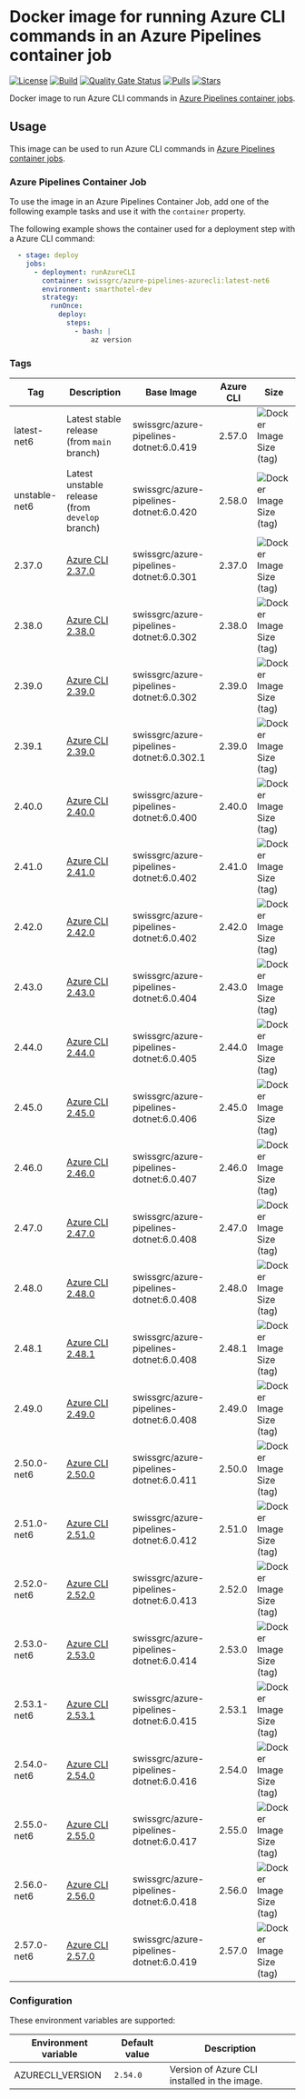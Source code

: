 # Docker image for running Azure CLI commands in an Azure Pipelines container job

<!-- markdownlint-disable MD013 -->
[![License](https://img.shields.io/badge/license-MIT-blue.svg?style=flat-square)](https://github.com/swissgrc/docker-azure-pipelines-azurecli-net6/blob/main/LICENSE) [![Build](https://img.shields.io/github/actions/workflow/status/swissgrc/docker-azure-pipelines-azurecli-net6/publish.yml?branch=develop&style=flat-square)](https://github.com/swissgrc/docker-azure-pipelines-azurecli-net6/actions/workflows/publish.yml) [![Quality Gate Status](https://sonarcloud.io/api/project_badges/measure?project=swissgrc_docker-azure-pipelines-azurecli-net6&metric=alert_status)](https://sonarcloud.io/summary/new_code?id=swissgrc_docker-azure-pipelines-azurecli-net6) [![Pulls](https://img.shields.io/docker/pulls/swissgrc/azure-pipelines-azurecli.svg?style=flat-square)](https://hub.docker.com/r/swissgrc/azure-pipelines-azurecli) [![Stars](https://img.shields.io/docker/stars/swissgrc/azure-pipelines-azurecli.svg?style=flat-square)](https://hub.docker.com/r/swissgrc/azure-pipelines-azurecli)
<!-- markdownlint-restore -->

Docker image to run Azure CLI commands in [Azure Pipelines container jobs].

## Usage

This image can be used to run Azure CLI commands in [Azure Pipelines container jobs].

### Azure Pipelines Container Job

To use the image in an Azure Pipelines Container Job, add one of the following example tasks and use it with the `container` property.

The following example shows the container used for a deployment step with a Azure CLI command:

```yaml
  - stage: deploy
    jobs:
      - deployment: runAzureCLI
        container: swissgrc/azure-pipelines-azurecli:latest-net6
        environment: smarthotel-dev
        strategy:
          runOnce:
            deploy:
              steps:
                - bash: |
                    az version
```

### Tags

| Tag           | Description                                                                                               | Base Image                                | Azure CLI | Size                                                                                                                                   |
|---------------|-----------------------------------------------------------------------------------------------------------|-------------------------------------------|-----------|----------------------------------------------------------------------------------------------------------------------------------------|
| latest-net6   | Latest stable release (from `main` branch)                                                                | swissgrc/azure-pipelines-dotnet:6.0.419   | 2.57.0    | ![Docker Image Size (tag)](https://img.shields.io/docker/image-size/swissgrc/azure-pipelines-azurecli/latest-net6?style=flat-square)   |
| unstable-net6 | Latest unstable release (from `develop` branch)                                                           | swissgrc/azure-pipelines-dotnet:6.0.420   | 2.58.0    | ![Docker Image Size (tag)](https://img.shields.io/docker/image-size/swissgrc/azure-pipelines-azurecli/unstable-net6?style=flat-square) |
| 2.37.0        | [Azure CLI 2.37.0](https://docs.microsoft.com/en-us/cli/azure/release-notes-azure-cli#may-24-2022)        | swissgrc/azure-pipelines-dotnet:6.0.301   | 2.37.0    | ![Docker Image Size (tag)](https://img.shields.io/docker/image-size/swissgrc/azure-pipelines-azurecli/2.37.0?style=flat-square)        |
| 2.38.0        | [Azure CLI 2.38.0](https://docs.microsoft.com/en-us/cli/azure/release-notes-azure-cli#july-05-2022)       | swissgrc/azure-pipelines-dotnet:6.0.302   | 2.38.0    | ![Docker Image Size (tag)](https://img.shields.io/docker/image-size/swissgrc/azure-pipelines-azurecli/2.38.0?style=flat-square)        |
| 2.39.0        | [Azure CLI 2.39.0](https://docs.microsoft.com/en-us/cli/azure/release-notes-azure-cli#august-02-2022)     | swissgrc/azure-pipelines-dotnet:6.0.302   | 2.39.0    | ![Docker Image Size (tag)](https://img.shields.io/docker/image-size/swissgrc/azure-pipelines-azurecli/2.39.0?style=flat-square)        |
| 2.39.1        | [Azure CLI 2.39.0](https://docs.microsoft.com/en-us/cli/azure/release-notes-azure-cli#august-02-2022)     | swissgrc/azure-pipelines-dotnet:6.0.302.1 | 2.39.0    | ![Docker Image Size (tag)](https://img.shields.io/docker/image-size/swissgrc/azure-pipelines-azurecli/2.39.0.1?style=flat-square)      |
| 2.40.0        | [Azure CLI 2.40.0](https://docs.microsoft.com/en-us/cli/azure/release-notes-azure-cli#september-06-2022)  | swissgrc/azure-pipelines-dotnet:6.0.400   | 2.40.0    | ![Docker Image Size (tag)](https://img.shields.io/docker/image-size/swissgrc/azure-pipelines-azurecli/2.40.0?style=flat-square)        |
| 2.41.0        | [Azure CLI 2.41.0](https://learn.microsoft.com/en-us/cli/azure/release-notes-azure-cli#october-11-2022)   | swissgrc/azure-pipelines-dotnet:6.0.402   | 2.41.0    | ![Docker Image Size (tag)](https://img.shields.io/docker/image-size/swissgrc/azure-pipelines-azurecli/2.41.0?style=flat-square)        |
| 2.42.0        | [Azure CLI 2.42.0](https://learn.microsoft.com/en-us/cli/azure/release-notes-azure-cli#november-01-2022)  | swissgrc/azure-pipelines-dotnet:6.0.402   | 2.42.0    | ![Docker Image Size (tag)](https://img.shields.io/docker/image-size/swissgrc/azure-pipelines-azurecli/2.42.0?style=flat-square)        |
| 2.43.0        | [Azure CLI 2.43.0](https://learn.microsoft.com/en-us/cli/azure/release-notes-azure-cli#december-06-2022)  | swissgrc/azure-pipelines-dotnet:6.0.404   | 2.43.0    | ![Docker Image Size (tag)](https://img.shields.io/docker/image-size/swissgrc/azure-pipelines-azurecli/2.43.0?style=flat-square)        |
| 2.44.0        | [Azure CLI 2.44.0](https://learn.microsoft.com/en-us/cli/azure/release-notes-azure-cli#january-10-2023)   | swissgrc/azure-pipelines-dotnet:6.0.405   | 2.44.0    | ![Docker Image Size (tag)](https://img.shields.io/docker/image-size/swissgrc/azure-pipelines-azurecli/2.44.0?style=flat-square)        |
| 2.45.0        | [Azure CLI 2.45.0](https://learn.microsoft.com/en-us/cli/azure/release-notes-azure-cli#february-07-2023)  | swissgrc/azure-pipelines-dotnet:6.0.406   | 2.45.0    | ![Docker Image Size (tag)](https://img.shields.io/docker/image-size/swissgrc/azure-pipelines-azurecli/2.45.0?style=flat-square)        |
| 2.46.0        | [Azure CLI 2.46.0](https://learn.microsoft.com/en-us/cli/azure/release-notes-azure-cli#march-07-2023)     | swissgrc/azure-pipelines-dotnet:6.0.407   | 2.46.0    | ![Docker Image Size (tag)](https://img.shields.io/docker/image-size/swissgrc/azure-pipelines-azurecli/2.46.0?style=flat-square)        |
| 2.47.0        | [Azure CLI 2.47.0](https://learn.microsoft.com/en-us/cli/azure/release-notes-azure-cli#april-04-2023)     | swissgrc/azure-pipelines-dotnet:6.0.408   | 2.47.0    | ![Docker Image Size (tag)](https://img.shields.io/docker/image-size/swissgrc/azure-pipelines-azurecli/2.47.0?style=flat-square)        |
| 2.48.0        | [Azure CLI 2.48.0](https://learn.microsoft.com/en-us/cli/azure/release-notes-azure-cli#april-25-2023-1)   | swissgrc/azure-pipelines-dotnet:6.0.408   | 2.48.0    | ![Docker Image Size (tag)](https://img.shields.io/docker/image-size/swissgrc/azure-pipelines-azurecli/2.48.0?style=flat-square)        |
| 2.48.1        | [Azure CLI 2.48.1](https://learn.microsoft.com/en-us/cli/azure/release-notes-azure-cli#april-25-2023)     | swissgrc/azure-pipelines-dotnet:6.0.408   | 2.48.1    | ![Docker Image Size (tag)](https://img.shields.io/docker/image-size/swissgrc/azure-pipelines-azurecli/2.48.1?style=flat-square)        |
| 2.49.0        | [Azure CLI 2.49.0](https://learn.microsoft.com/en-us/cli/azure/release-notes-azure-cli#may-23-2023)       | swissgrc/azure-pipelines-dotnet:6.0.408   | 2.49.0    | ![Docker Image Size (tag)](https://img.shields.io/docker/image-size/swissgrc/azure-pipelines-azurecli/2.49.0?style=flat-square)        |
| 2.50.0-net6   | [Azure CLI 2.50.0](https://learn.microsoft.com/en-us/cli/azure/release-notes-azure-cli#july-04-2023)      | swissgrc/azure-pipelines-dotnet:6.0.411   | 2.50.0    | ![Docker Image Size (tag)](https://img.shields.io/docker/image-size/swissgrc/azure-pipelines-azurecli/2.50.0-net6?style=flat-square)   |
| 2.51.0-net6   | [Azure CLI 2.51.0](https://learn.microsoft.com/en-us/cli/azure/release-notes-azure-cli#august-01-2023)    | swissgrc/azure-pipelines-dotnet:6.0.412   | 2.51.0    | ![Docker Image Size (tag)](https://img.shields.io/docker/image-size/swissgrc/azure-pipelines-azurecli/2.51.0-net6?style=flat-square)   |
| 2.52.0-net6   | [Azure CLI 2.52.0](https://learn.microsoft.com/en-us/cli/azure/release-notes-azure-cli#september-05-2023) | swissgrc/azure-pipelines-dotnet:6.0.413   | 2.52.0    | ![Docker Image Size (tag)](https://img.shields.io/docker/image-size/swissgrc/azure-pipelines-azurecli/2.52.0-net6?style=flat-square)   |
| 2.53.0-net6   | [Azure CLI 2.53.0](https://learn.microsoft.com/en-us/cli/azure/release-notes-azure-cli#september-26-2023) | swissgrc/azure-pipelines-dotnet:6.0.414   | 2.53.0    | ![Docker Image Size (tag)](https://img.shields.io/docker/image-size/swissgrc/azure-pipelines-azurecli/2.53.0-net6?style=flat-square)   |
| 2.53.1-net6   | [Azure CLI 2.53.1](https://learn.microsoft.com/en-us/cli/azure/release-notes-azure-cli#october-24-2023)   | swissgrc/azure-pipelines-dotnet:6.0.415   | 2.53.1    | ![Docker Image Size (tag)](https://img.shields.io/docker/image-size/swissgrc/azure-pipelines-azurecli/2.53.1-net6?style=flat-square)   |
| 2.54.0-net6   | [Azure CLI 2.54.0](https://learn.microsoft.com/en-us/cli/azure/release-notes-azure-cli#november-14-2023)  | swissgrc/azure-pipelines-dotnet:6.0.416   | 2.54.0    | ![Docker Image Size (tag)](https://img.shields.io/docker/image-size/swissgrc/azure-pipelines-azurecli/2.54.0-net6?style=flat-square)   |
| 2.55.0-net6   | [Azure CLI 2.55.0](https://learn.microsoft.com/en-us/cli/azure/release-notes-azure-cli#december-05-2023)  | swissgrc/azure-pipelines-dotnet:6.0.417   | 2.55.0    | ![Docker Image Size (tag)](https://img.shields.io/docker/image-size/swissgrc/azure-pipelines-azurecli/2.55.0-net6?style=flat-square)   |
| 2.56.0-net6   | [Azure CLI 2.56.0](https://learn.microsoft.com/en-us/cli/azure/release-notes-azure-cli#january-09-2024)   | swissgrc/azure-pipelines-dotnet:6.0.418   | 2.56.0    | ![Docker Image Size (tag)](https://img.shields.io/docker/image-size/swissgrc/azure-pipelines-azurecli/2.56.0-net6?style=flat-square)   |
| 2.57.0-net6   | [Azure CLI 2.57.0](https://learn.microsoft.com/en-us/cli/azure/release-notes-azure-cli#february-06-2024)  | swissgrc/azure-pipelines-dotnet:6.0.419   | 2.57.0    | ![Docker Image Size (tag)](https://img.shields.io/docker/image-size/swissgrc/azure-pipelines-azurecli/2.57.0-net6?style=flat-square)   |

### Configuration

These environment variables are supported:

| Environment variable   | Default value        | Description                                                      |
|------------------------|----------------------|------------------------------------------------------------------|
| AZURECLI_VERSION       | `2.54.0`             | Version of Azure CLI installed in the image.                     |

[Azure Pipelines container jobs]: https://docs.microsoft.com/en-us/azure/devops/pipelines/process/container-phases
